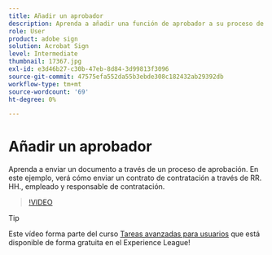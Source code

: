 ```yaml
---
title: Añadir un aprobador
description: Aprenda a añadir una función de aprobador a su proceso de aprobación de contratos
role: User
product: adobe sign
solution: Acrobat Sign
level: Intermediate
thumbnail: 17367.jpg
exl-id: e3d46b27-c30b-47eb-8d84-3d99813f3096
source-git-commit: 47575efa552da55b3ebde308c182432ab29392db
workflow-type: tm+mt
source-wordcount: '69'
ht-degree: 0%

---
```


# Añadir un aprobador

Aprenda a enviar un documento a través de un proceso de aprobación. En este ejemplo, verá cómo enviar un contrato de contratación a través de RR. HH., empleado y responsable de contratación.

>[!VIDEO](https://video.tv.adobe.com/v/17367?hidetitle=true)

>[!TIP]
>
>Este vídeo forma parte del curso [Tareas avanzadas para usuarios](https://experienceleague.adobe.com/?recommended=Sign-U-1-2020.3) que está disponible de forma gratuita en el Experience League!


